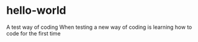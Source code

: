 # hello-world
A test way of coding
When testing a new way of coding is learning how to code for the first time
